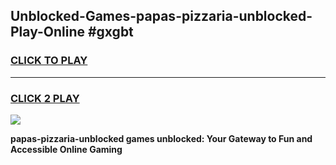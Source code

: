 
## Unblocked-Games-papas-pizzaria-unblocked-Play-Online #gxgbt
<h3>
<a href="https://news.freeplayer.one?title=papas-pizzaria-unblocked&ref=3">CLICK TO PLAY</a></h3>
<hr>

<h3>
<a href="https://news.freeplayer.one?title=papas-pizzaria-unblocked&ref=3">CLICK 2 PLAY</a>
  
</h3>

<a href="https://news.freeplayer.one?title=papas-pizzaria-unblocked&ref=3"><img src="https://clearcache.store/games.png"></a>


**papas-pizzaria-unblocked games unblocked: Your Gateway to Fun and Accessible Online Gaming**
